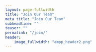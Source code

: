 ```yaml
---
layout: page-fullwidth
title: "Join Our Team"
meta_title: "Join Our Team"
subheadline: ""
teaser: ""
permalink: "/join/"
header:
    image_fullwidth: "ampp_header2.png"
---
```

 


